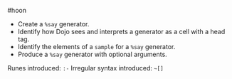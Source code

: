 #hoon 

- Create a `%say` generator.
- Identify how Dojo sees and interprets a generator as a cell with a head tag.
- Identify the elements of a `sample` for a `%say` generator.
- Produce a `%say` generator with optional arguments.

Runes introduced:  `:-`
Irregular syntax introduced:  `~[]`
